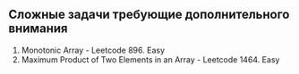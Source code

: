 ## Сложные задачи требующие дополнительного внимания

1. Monotonic Array - Leetcode 896. Easy
2. Maximum Product of Two Elements in an Array - Leetcode 1464. Easy
